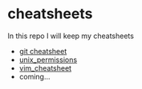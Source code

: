 # cheatsheets

In this repo I will keep my cheatsheets 

- [git cheatsheet](git_cheatsheet.md)
- [unix_permissions](owner_permission.md)
- [vim_cheatsheet]()
- coming...